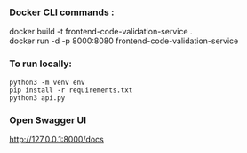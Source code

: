 ### Docker CLI commands :
docker build -t frontend-code-validation-service .      
docker run -d -p 8000:8080 frontend-code-validation-service

### To run locally: ###
```
python3 -m venv env
pip install -r requirements.txt
python3 api.py
```

### Open Swagger UI ###
http://127.0.0.1:8000/docs<br>
